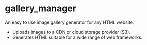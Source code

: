 # gallery_manager

An easy to use image gallery generator for any HTML website.

- Uploads images to a CDN or cloud storage provider (S3).
- Generates HTML suitable for a wide range of web frameworks.
